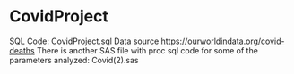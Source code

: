 # CovidProject
SQL Code: CovidProject.sql
Data source https://ourworldindata.org/covid-deaths
There is another SAS file with proc sql code for some of the parameters analyzed: Covid(2).sas
